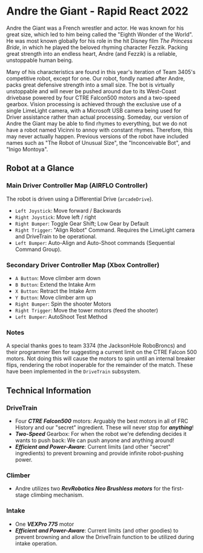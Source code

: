 # Andre the Giant - Rapid React 2022
Andre the Giant was a French wrestler and actor. He was known for his great size, which led to him being called the "Eighth Wonder of the World". He was most known globally for his role in the hit Disney film _The Princess Bride_, in which he played the beloved rhyming character Fezzik. Packing great strength into an endless heart, Andre (and Fezzik) is a reliable, unstoppable human being. 

Many of his characteristics are found in this year's iteration of Team 3405's competitive robot, except for one. Our robot, fondly named after Andre, packs great defensive strength into a small size. The bot is virtually unstoppable and will never be pushed around due to its West-Coast drivebase powered by four CTRE Falcon500 motors and a two-speed gearbox. Vision processing is achieved through the exclusive use of a single LimeLight camera, with a Microsoft USB camera being used for Driver assistance rather than actual processing. Someday, our version of Andre the Giant may be able to find rhymes to everything, but we do not have a robot named Vicinni to annoy with constant rhymes. Therefore, this may never actually happen. Previous versions of the robot have included names such as "The Robot of Unusual Size", the "Inconceivable Bot", and "Inigo Montoya".



## Robot at a Glance

### Main Driver Controller Map (AIRFLO Controller)

The robot is driven using a Differential Drive (```arcadeDrive```). 

- ```Left Joystick```: Move forward / Backwards
- ```Right Joystick```: Move left / right
- ```Right Bumper```: Toggle Gear Shift; Low Gear by Default
- ```Right Trigger```: "Align Robot" Command. Requires the LimeLight camera and DriveTrain to be operational.
- ```Left Bumper```: Auto-Align and Auto-Shoot commands (Sequential Command Group).

### Secondary Driver Controller Map (Xbox Controller)

- ```A Button```: Move climber arm down
- ```B Button```: Extend the Intake Arm
- ```X Button```: Retract the Intake Arm
- ```Y Button```: Move climber arm up
- ```Right Bumper```: Spin the shooter Motors
- ```Right Trigger```: Move the tower motors (feed the shooter)
- ```Left Bumper```: AutoShoot Test Method

### Notes
A special thanks goes to team 3374 (the JacksonHole RoboBroncs) and their programmer Ben for suggesting a current limit on the CTRE Falcon 500 motors. Not doing this will cause the motors to spin until an internal breaker flips, rendering the robot inoperable for the remainder of the match. These have been implemented in the ```DriveTrain``` subsystem.



## Technical Information
### DriveTrain
- Four ***CTRE Falcon500*** motors: Arguably the best motors in all of FRC History and our "secret" ingredient. These will never stop for ***anything***!
- ***Two-Speed*** Gearbox: For when the robot we're defending decides it wants to push back: We can push anyone and anything around!
- ***Efficient and Power-Aware***: Current limits (and other "secret" ingredients) to prevent browning and provide infinite robot-pushing power.

### Climber
- Andre utilizes two ***RevRobotics Neo Brushless motors*** for the first-stage climbing mechanism.

### Intake
- One ***VEXPro 775*** motor
- ***Efficient and Power-Aware***: Current limits (and other goodies) to prevent browning and allow the DriveTrain function to be utilized during intake operation.
